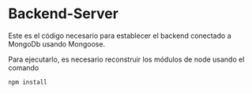 # Backend-Server

Este es el código necesario para establecer el backend
conectado a MongoDb usando Mongoose.

Para ejecutarlo, es necesario reconstruir los módulos
de node usando el comando

````
npm install
````

